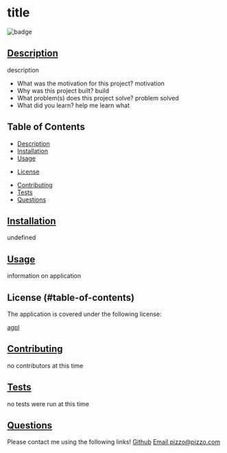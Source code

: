 
# title


![badge](https://img.shields.io/badge/license-agpl-blue)
        
    
## [Description](#table-of-contents)

description

- What was the motivation for this project? motivation
- Why was this project built? build
- What problem(s) does this project solve? problem solved
- What did you learn? help me learn what

## Table of Contents
     
- [Description](#description)
- [Installation](#installation)
- [Usage](#usage)

* [License](#license)
      
- [Contributing](#contributing)
- [Tests](#tests)
- [Questions](#questions)

## [Installation](#table-of-contents)

undefined

## [Usage](#table-of-contents)

information on application


## License (#table-of-contents)
The application is covered under the following license:

[agpl](https://choosealicense.com/licenses/agpl)
        
        

## [Contributing](#table-of-contents)

no contributors at this time

## [Tests](#table-of-contents)

no tests were run at this time

## [Questions](#table-of-contents)

Please contact me using the following links!
[Github](https://github.com/pizzo1jr)
[Email pizzo@pizzo.com](mailto:pizzo@pizzo.com)
